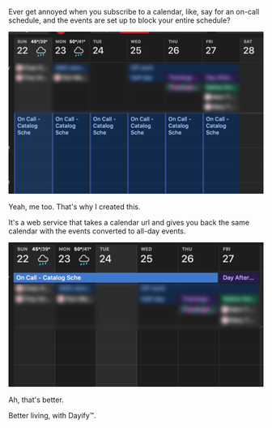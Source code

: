 Ever get annoyed when you subscribe to a calendar, like, say for an on-call schedule,
and the events are set up to block your entire schedule?

![](/docs/img/screenshot.png)

Yeah, me too. That's why I created this.

It's a web service that takes a calendar url and 
gives you back the same calendar with the events
converted to all-day events.

![](/docs/img/screenshot-after.png)

Ah, that's better.

Better living, with Dayify™.

